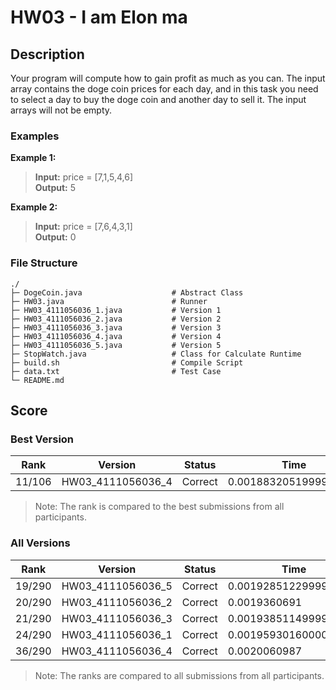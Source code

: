 # HW03 - I am Elon ma

## Description
Your program will compute how to gain profit as much as you can. The input array contains the doge coin prices for each day, and in this task you need to select a day to buy the doge coin and another day to sell it. The input arrays will not be empty.
### Examples
**Example 1:**
> **Input:** price = [7,1,5,4,6]  
> **Output:** 5

**Example 2:**
> **Input:** price = [7,6,4,3,1]  
> **Output:** 0

### File Structure
```
./
├─ DogeCoin.java                    # Abstract Class
├─ HW03.java                        # Runner
├─ HW03_4111056036_1.java           # Version 1
├─ HW03_4111056036_2.java           # Version 2
├─ HW03_4111056036_3.java           # Version 3
├─ HW03_4111056036_4.java           # Version 4
├─ HW03_4111056036_5.java           # Version 5
├─ StopWatch.java                   # Class for Calculate Runtime
├─ build.sh                         # Compile Script
├─ data.txt                         # Test Case
└─ README.md
```

## Score
### Best Version
|  Rank  |      Version      | Status  |         Time          |
|--------|-------------------|---------|-----------------------|
| 11/106 | HW03_4111056036_4 | Correct | 0.0018832051999999998 |
> Note: The rank is compared to the best submissions from all participants. 

### All Versions
|  Rank  |      Version      | Status  |         Time          |
|--------|-------------------|---------|-----------------------|
| 19/290 | HW03_4111056036_5 | Correct | 0.0019285122999999997 |
| 20/290 | HW03_4111056036_2 | Correct |          0.0019360691 |
| 21/290 | HW03_4111056036_3 | Correct | 0.0019385114999999997 |
| 24/290 | HW03_4111056036_1 | Correct | 0.0019593016000000003 |
| 36/290 | HW03_4111056036_4 | Correct |          0.0020060987 |
> Note: The ranks are compared to all submissions from all participants.
